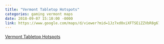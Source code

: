```yaml
---
title: "Vermont Tabletop Hotspots"
categories: gaming vermont maps
date: 2018-09-07 15:10:00 -0000
link: https://www.google.com/maps/d/viewer?mid=1Jz7xd0xiXFTSEiZZVbR8g674eSI&usp=sharing
---
```

[Vermont Tabletop Hotspots](https://www.google.com/maps/d/viewer?mid=1Jz7xd0xiXFTSEiZZVbR8g674eSI&usp=sharing)
